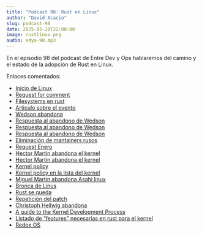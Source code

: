 ```yaml
---
title: "Podcast 98: Rust en Linux"
author: "David Acacio"
slug: podcast-98
date: 2025-05-28T22:00:00
image: rustlinux.png
audio: edyo-98.mp3
---
```


En el episodio 98 del podcast de Entre Dev y Ops hablaremos del camino y el estado de la adopción de Rust en Linux.

<!--more-->

Enlaces comentados:

- [Inicio de Linux](https://groups.google.com/g/comp.os.minix/c/dlNtH7RRrGA/m/SwRavCzVE7gJ)
- [Request for comment](https://lkml.org/lkml/2021/4/14/1023)
- [Filesystems en rust](https://www.youtube.com/watch?v=WiPp9YEBV0Q&t=1529s)
- [Articulo sobre el evento](https://lwn.net/Articles/978738/)
- [Wedson abandona](https://lore.kernel.org/lkml/20240828211117.9422-1-wedsonaf@gmail.com/)
- [Respuesta al abandono de Wedson](https://airlied.blogspot.com/2024/08/on-rust-linux-developers-maintainers.html)
- [Respuesta al abandono de Wedson](https://lwn.net/Articles/987817/)
- [Respuesta al abandono de Wedson](https://www.theregister.com/2024/09/02/rust_for_linux_maintainer_steps_down/)
- [Eliminación de mantainers rusos](https://lore.kernel.org/all/2024101835-tiptop-blip-09ed@gregkh/)
- [Request Enero](https://lore.kernel.org/rust-for-linux/20250108122825.136021-1-abdiel.janulgue@gmail.com/)
- [Hector Martin abandona el kernel](https://lore.kernel.org/all/20250207-rm-maint-v1-1-10f069a24f3d@marcan.st/)
- [Hector Martin abandona el kernel](https://lore.kernel.org/rust-for-linux/4c143b85-063a-4413-a6ca-e9d80e26da96@marcan.st/)
- [Kernel policy](https://rust-for-linux.com/rust-kernel-policy)
- [Kernel policy en la lista del kernel](https://lore.kernel.org/rust-for-linux/CANiq72m-R0tOakf=j7BZ78jDHdy=9-fvZbAT8j91Je2Bxy0sFg@mail.gmail.com/)
- [Miguel Martin abandona Asahi linux](https://marcan.st/2025/02/resigning-as-asahi-linux-project-lead/)
- [Bronca de Linus]( https://lore.kernel.org/rust-for-linux/CAHk-=wgLbz1Bm8QhmJ4dJGSmTuV5w_R0Gwvg5kHrYr4Ko9dUHQ@mail.gmail.com/)
- [Rust se queda](https://lore.kernel.org/rust-for-linux/CAHk-=wie_Winz7CtRCM62S2b1pWKN2Jt2wdGHgFBv=aBU8qwqg@mail.gmail.com/)
- [Repetición del patch]( https://lore.kernel.org/rust-for-linux/20250224115007.2072043-1-abdiel.janulgue@gmail.com/)
- [Christoph Hellwig abandona](https://git.kernel.org/pub/scm/linux/kernel/git/torvalds/linux.git/commit/?id=f7d5db965f3e)
- [A guide to the Kernel Development Process](https://docs.kernel.org/process/development-process.html)
- [Listado de “features” necesarias en rust para el kernel](https://github.com/Rust-for-Linux/linux/issues/2)
- [Redox OS](https://en.wikipedia.org/wiki/Redox_(operating_system))